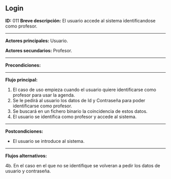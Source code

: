 ## Login

**ID:** 011
**Breve descripción:** El usuario accede al sistema identificandose como profesor.

___

**Actores principales:** Usuario.

**Actores secundarios:** Profesor.
___

**Precondiciones:**

___

**Flujo principal:**

 1. El caso de uso empieza cuando el usuario quiere identificarse como profesor para usar la agenda.
 2. Se le pedirá al usuario los datos de Id y Contraseña para poder identificarse como profesor.
 3. Se buscará en un fichero binario la coincidencia de estos datos.
 4. El usuario se identifica como profesor y accede al sistema.
___

**Postcondiciones:**

 * El usuario se introduce al sistema.
___

**Flujos alternativos:**
 
 4b. En el caso en el que no se identifique se volveran a pedir los datos de usuario y contraseña.
